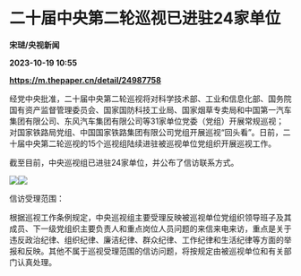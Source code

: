 # 二十届中央第二轮巡视已进驻24家单位
**宋琎/央视新闻**

**2023-10-19 10:55**

**https://m.thepaper.cn/detail/24987758**

经党中央批准，二十届中央第二轮巡视将对科学技术部、工业和信息化部、国务院国有资产监督管理委员会、国家国防科技工业局、国家烟草专卖局和中国第一汽车集团有限公司、东风汽车集团有限公司等31家单位党委（党组）开展常规巡视；对国家铁路局党组、中国国家铁路集团有限公司党组开展巡视“回头看”。日前，二十届中央第二轮巡视的15个巡视组陆续进驻被巡视单位党组织开展巡视工作。

截至目前，中央巡视组已进驻24家单位，并公布了信访联系方式。

![](https://imagecloud.thepaper.cn/thepaper/image/274/762/33.png)![](https://imagecloud.thepaper.cn/thepaper/image/274/762/34.png)

信访受理范围：

根据巡视工作条例规定，中央巡视组主要受理反映被巡视单位党组织领导班子及其成员、下一级党组织主要负责人和重点岗位人员问题的来信来电来访，重点是关于违反政治纪律、组织纪律、廉洁纪律、群众纪律、工作纪律和生活纪律等方面的举报和反映。其他不属于巡视受理范围的信访问题，将按规定由被巡视单位和有关部门认真处理。